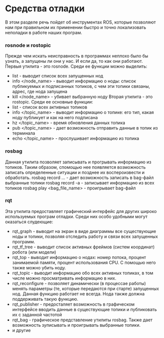 # Средства отладки

В этом разделе речь пойдет об инструментах ROS, которые позволяют нам при правильном их применении быстро и точно локализовать неполадки в работе наших програм. 

### rosnode и rostopic
Прежде чем искать неисправность в программах неплохо было бы узнать, а запущены ли они у нас. И если да, то как они работают.
Первыя утилита - это rosnode. Среди ее функции можно выделить:
* list - выводит список всех запущенных нод
* info </node_name> - выводит информацию о ноды: список публикуемых и подписанных топиков, с чем эти топики связаны, адрес, где нода запущена
* kill </node_name> - убивает выбранную ноду
Вторая утилита - это rostopic. Среди ее основные функции:
* list - список всех активных топиков
* info </topic_name> - выводит информацию о топике: его тип, какая ноду публикует и как на него подписана
* hz </topic_name> - время обновления данных топика
* pub </topic_name> - дает возможность отправить данные в топик из терминала
* echo </topic_name> - прослушивает информацию из топика

### rosbag
Данная утилита позволяет записывать и прогрывать информацию из топиков. Таким образом, спомощью нее появляется возможность записать определенные ситуации
и позднее их воспероизвести и обработать.
rosbag record <topic0>...<topicN> - дает возможность записать в bag-файл выбранные топики
rosbag record -a - записывает информацию из всех топиков
rosbag play <bag_file_name> - проигрывает bag-файл

### rqt
Эта утилита предоставляет графический интерфейс для других широко используемых програм отладки. Среди них особо удобными могут оказаться слудеющие:
* rqt_graph - выводит на экран в виде диаграммы все существующие ноды и топики, позволяя отследить работу и связи всех запущенных программ.
* rqt_tf_tree - выводит список активных фреймов (систем координат) робота (или модели)
* rqt_top - выводит информацию о нодах: номер потока, процент занимаемой памяти, процент использования CPU. С помощью него также можно убить ноду.
* rqt_topic - выводит информацию обо всех активных топиках, в том числе можно просматривать информацию в них.
* rqt_reconfigure - позволяет динамически (в процессае работы) менять параметры (те, которые передаются при старте) запущенных нод. Данная функцию работает
не всегда. Нода также должна поддерживать такую функцию.
* rqt_publisher - предосталяет возможность в графическом интерфейсе вводить данные в существующие топики и публиковать их с заданной частотой
* rqt_bag - графическое представление утилиты rosbag. Также дает возможность зуписывать и проигрывать выбранные топики.
* и другие
